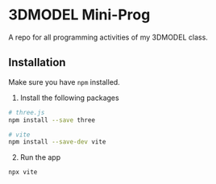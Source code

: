 # 3DMODEL Mini-Prog

A repo for all programming activities of my 3DMODEL class.

## Installation
Make sure you have `npm` installed.
1. Install the following packages

```bash
# three.js
npm install --save three

# vite
npm install --save-dev vite
```

2. Run the app
```bash
npx vite
```
